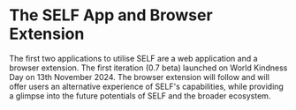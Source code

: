 # The SELF App and Browser Extension

The first two applications to utilise SELF are a web application and a browser extension. The first iteration (0.7 beta) launched on World Kindness Day on 13th November 2024. The browser extension will follow and will offer users an alternative experience of SELF's capabilities, while providing a glimpse into the future potentials of SELF and the broader ecosystem.&#x20;
